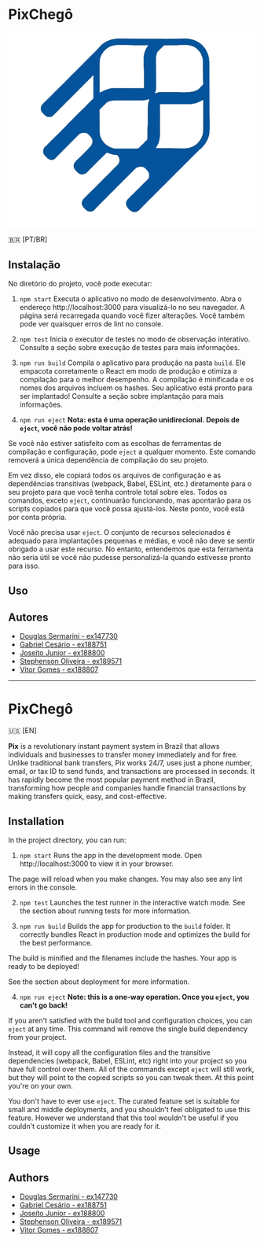 # PixChegô

![PixChegô](/pixChegoNoBackgroundLogo.png)

:brazil: [PT/BR]

## Instalação

No diretório do projeto, você pode executar:

1. `npm start`
Executa o aplicativo no modo de desenvolvimento. Abra o endereço http://localhost:3000 para visualizá-lo no seu navegador.
A página será recarregada quando você fizer alterações. Você também pode ver quaisquer erros de lint no console.

2. `npm test`
Inicia o executor de testes no modo de observação interativo. Consulte a seção sobre execução de testes para mais informações.

3. `npm run build`
Compila o aplicativo para produção na pasta `build`. Ele empacota corretamente o React em modo de produção e otimiza a compilação para o melhor desempenho.
A compilação é minificada e os nomes dos arquivos incluem os hashes. Seu aplicativo está pronto para ser implantado!
Consulte a seção sobre implantação para mais informações.

4. `npm run eject`
**Nota: esta é uma operação unidirecional. Depois de `eject`, você não pode voltar atrás!**

Se você não estiver satisfeito com as escolhas de ferramentas de compilação e configuração, pode `eject` a qualquer momento. Este comando removerá a única dependência de compilação do seu projeto.

Em vez disso, ele copiará todos os arquivos de configuração e as dependências transitivas (webpack, Babel, ESLint, etc.) diretamente para o seu projeto para que você tenha controle total sobre eles. Todos os comandos, exceto `eject`, continuarão funcionando, mas apontarão para os scripts copiados para que você possa ajustá-los. Neste ponto, você está por conta própria.

Você não precisa usar `eject`. O conjunto de recursos selecionados é adequado para implantações pequenas e médias, e você não deve se sentir obrigado a usar este recurso. No entanto, entendemos que esta ferramenta não seria útil se você não pudesse personalizá-la quando estivesse pronto para isso.

## Uso

## Autores

- [Douglas Sermarini - ex147730](https://github.com/Douglas019BR)
- [Gabriel Cesário - ex188751]()
- [Joseíto Junior - ex188800](https://github.com/joseitooliveira)
- [Stephenson Oliveira - ex189571](https://github.com/stephensonsn)
- [Vitor Gomes - ex188807](https://github.com/vitorgomes)

---

# PixChegô

:us: [EN]

**Pix** is a revolutionary instant payment system in Brazil that allows individuals and businesses to transfer money immediately and for free. Unlike traditional bank transfers, Pix works 24/7, uses just a phone number, email, or tax ID to send funds, and transactions are processed in seconds. It has rapidly become the most popular payment method in Brazil, transforming how people and companies handle financial transactions by making transfers quick, easy, and cost-effective.

## Installation

In the project directory, you can run:

1. `npm start`
Runs the app in the development mode.
Open http://localhost:3000 to view it in your browser.

The page will reload when you make changes.
You may also see any lint errors in the console.

2. `npm test`
Launches the test runner in the interactive watch mode.
See the section about running tests for more information.

3. `npm run build`
Builds the app for production to the `build` folder.
It correctly bundles React in production mode and optimizes the build for the best performance.

The build is minified and the filenames include the hashes.
Your app is ready to be deployed!

See the section about deployment for more information.

4. `npm run eject`
**Note: this is a one-way operation. Once you `eject`, you can't go back!**

If you aren't satisfied with the build tool and configuration choices, you can `eject` at any time. This command will remove the single build dependency from your project.

Instead, it will copy all the configuration files and the transitive dependencies (webpack, Babel, ESLint, etc) right into your project so you have full control over them. All of the commands except `eject` will still work, but they will point to the copied scripts so you can tweak them. At this point you're on your own.

You don't have to ever use `eject`. The curated feature set is suitable for small and middle deployments, and you shouldn't feel obligated to use this feature. However we understand that this tool wouldn't be useful if you couldn't customize it when you are ready for it.

## Usage

## Authors

- [Douglas Sermarini - ex147730](https://github.com/Douglas019BR)
- [Gabriel Cesário - ex188751]()
- [Joseíto Junior - ex188800](https://github.com/joseitooliveira)
- [Stephenson Oliveira - ex189571](https://github.com/stephensonsn)
- [Vitor Gomes - ex188807](https://github.com/vitorgomes)
